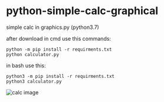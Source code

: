 # python-simple-calc-graphical
simple calc in graphics.py (python3.7)

after download in cmd use this commands:
```
python -m pip install -r requirments.txt
python calculator.py
```

in bash use this:
```
python3 -m pip install -r requirments.txt
python3 calculator.py
```

![calc image](https://github.com/KacperKotlewski/python-simple-calc-graphical/calc.png)

